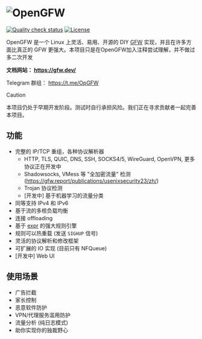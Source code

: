 # ![OpenGFW](docs/logo.png)

[![Quality check status](https://github.com/apernet/OpenGFW/actions/workflows/check.yaml/badge.svg)](https://github.com/apernet/OpenGFW/actions/workflows/check.yaml)
[![License][1]][2]

[1]: https://img.shields.io/badge/License-MPL_2.0-brightgreen.svg
[2]: LICENSE

OpenGFW 是一个 Linux 上灵活、易用、开源的 DIY [GFW](https://zh.wikipedia.org/wiki/%E9%98%B2%E7%81%AB%E9%95%BF%E5%9F%8E) 实现，并且在许多方面比真正的 GFW 更强大。本项目只是在OpenGFW加入注释尝试理解，并不做过多二次开发

**文档网站： https://gfw.dev/**

Telegram 群组： https://t.me/OpGFW

> [!CAUTION]
> 本项目仍处于早期开发阶段。测试时自行承担风险。我们正在寻求贡献者一起完善本项目。

## 功能

- 完整的 IP/TCP 重组，各种协议解析器
  - HTTP, TLS, QUIC, DNS, SSH, SOCKS4/5, WireGuard, OpenVPN, 更多协议正在开发中
  - Shadowsocks, VMess 等 "全加密流量" 检测 (https://gfw.report/publications/usenixsecurity23/zh/)
  - Trojan 协议检测
  - [开发中] 基于机器学习的流量分类
- 同等支持 IPv4 和 IPv6
- 基于流的多核负载均衡
- 连接 offloading
- 基于 [expr](https://github.com/expr-lang/expr) 的强大规则引擎
- 规则可以热重载 (发送 `SIGHUP` 信号)
- 灵活的协议解析和修改框架
- 可扩展的 IO 实现 (目前只有 NFQueue)
- [开发中] Web UI

## 使用场景

- 广告拦截
- 家长控制
- 恶意软件防护
- VPN/代理服务滥用防护
- 流量分析 (纯日志模式)
- 助你实现你的独裁野心
